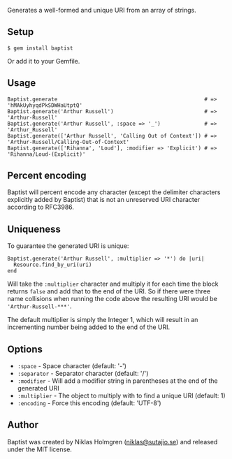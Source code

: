 Generates a well-formed and unique URI from an array of strings.

Setup
-----

    $ gem install baptist

Or add it to your Gemfile.

Usage
-----

    Baptist.generate                                               # => 'hMAkUyhyqdPkSDWHaUtptQ'
    Baptist.generate('Arthur Russell')                             # => 'Arthur-Russell'
    Baptist.generate('Arthur Russell', :space => '_')              # => 'Arthur_Russell'
    Baptist.generate(['Arthur Russell', 'Calling Out of Context']) # => 'Arthur-Russell/Calling-Out-of-Context'
    Baptist.generate(['Rihanna', 'Loud'], :modifier => 'Explicit') # => 'Rihanna/Loud-(Explicit)'

Percent encoding
----------------

Baptist will percent encode any character (except the delimiter characters explicitly added by Baptist) that is not an unreserved URI character according to RFC3986.

Uniqueness
----------

To guarantee the generated URI is unique:

    Baptist.generate('Arthur Russell', :multiplier => '*') do |uri|
      Resource.find_by_uri(uri)
    end

Will take the <code>:multiplier</code> character and multiply it for each time
the block returns <code>false</code> and add that to the end of the URI. So if
there were three name collisions when running the code above the resulting
URI would be <code>'Arthur-Russell-\*\*\*'</code>.

The default multiplier is simply the Integer 1, which will result in an
incrementing number being added to the end of the URI.

Options
-------

* <code>:space</code> - Space character (default: '-')
* <code>:separator</code> - Separator character (default: '/')
* <code>:modifier</code> - Will add a modifier string in parentheses at the end of the generated URI
* <code>:multiplier</code> - The object to multiply with to find a unique URI (default: 1)
* <code>:encoding</code> - Force this encoding (default: 'UTF-8')

Author
------

Baptist was created by Niklas Holmgren (niklas@sutajio.se) and released under
the MIT license.
